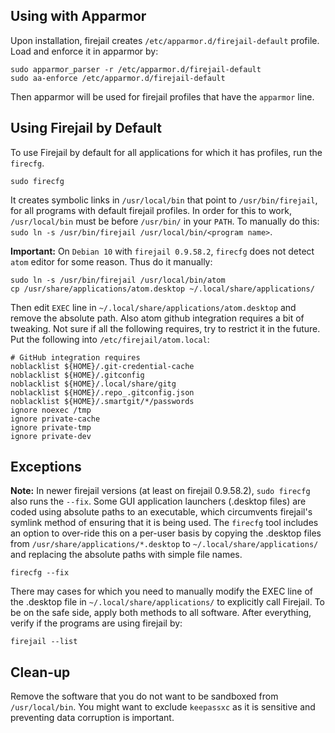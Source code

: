 ## Using with Apparmor
Upon installation, firejail creates `/etc/apparmor.d/firejail-default` profile. Load and enforce it in apparmor by:
```shell
sudo apparmor_parser -r /etc/apparmor.d/firejail-default
sudo aa-enforce /etc/apparmor.d/firejail-default
```
Then apparmor will be used for firejail profiles that have the `apparmor` line.

## Using Firejail by Default
To use Firejail by default for all applications for which it has profiles, run the `firecfg`.
```shell
sudo firecfg
```
It creates symbolic links in `/usr/local/bin` that point to `/usr/bin/firejail`, for all programs with default firejail profiles.
In order for this to work, `/usr/local/bin` must be before `/usr/bin/` in your `PATH`.
To manually do this: `sudo ln -s /usr/bin/firejail /usr/local/bin/<program name>`.

**Important:** On `Debian 10` with `firejail 0.9.58.2`, `firecfg` does not detect `atom` editor for some reason. Thus do it manually:
```shell
sudo ln -s /usr/bin/firejail /usr/local/bin/atom
cp /usr/share/applications/atom.desktop ~/.local/share/applications/
```
Then edit `EXEC` line in `~/.local/share/applications/atom.desktop` and remove the absolute path.
Also atom github integration requires a bit of tweaking. Not sure if all the following requires, try to restrict it in the future. Put the following into `/etc/firejail/atom.local`:

```
# GitHub integration requires
noblacklist ${HOME}/.git-credential-cache
noblacklist ${HOME}/.gitconfig
noblacklist ${HOME}/.local/share/gitg
noblacklist ${HOME}/.repo_.gitconfig.json
noblacklist ${HOME}/.smartgit/*/passwords
ignore noexec /tmp
ignore private-cache
ignore private-tmp
ignore private-dev
```

## Exceptions
**Note:** In newer firejail versions (at least on firejail 0.9.58.2), `sudo firecfg` also runs the `--fix`.
Some GUI application launchers (.desktop files) are coded using absolute paths to an executable, which circumvents firejail's symlink method of ensuring that it is being used. The `firecfg` tool includes an option to over-ride this on a per-user basis by copying the .desktop files from `/usr/share/applications/*.desktop` to `~/.local/share/applications/` and replacing the absolute paths with simple file names.
```shell
firecfg --fix
```
There may cases for which you need to manually modify the EXEC line of the .desktop file in `~/.local/share/applications/` to explicitly call Firejail. To be on the safe side, apply both methods to all software.
After everything, verify if the programs are using firejail by:
```shell
firejail --list
```
## Clean-up
Remove the software that you do not want to be sandboxed from `/usr/local/bin`. You might want to exclude `keepassxc` as it is sensitive and preventing data corruption is important.
